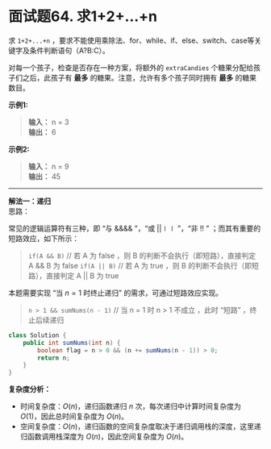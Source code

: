 # 面试题64. 求1+2+…+n

求 `1+2+...+n` ，要求不能使用乘除法、for、while、if、else、switch、case等关键字及条件判断语句（A?B:C）。

对每一个孩子，检查是否存在一种方案，将额外的 `extraCandies` 个糖果分配给孩子们之后，此孩子有 **最多** 的糖果。注意，允许有多个孩子同时拥有 **最多** 的糖果数目。

**示例1:**  
>**输入：** n = 3  
>**输出：** 6  

**示例2:**  
>**输入：** n = 9  
>**输出：** 45  

---
**解法一：递归**  
思路：  

常见的逻辑运算符有三种，即 “与 \&\&&& ”，“或 ||∣∣ ”，“非 !! ” ；而其有重要的短路效应，如下所示：

>`if(A && B)`  // 若 A 为 false ，则 B 的判断不会执行（即短路），直接判定 A && B 为 false
>`if(A || B)` // 若 A 为 true ，则 B 的判断不会执行（即短路），直接判定 A || B 为 true  

本题需要实现 “当 $n = 1$ 时终止递归” 的需求，可通过短路效应实现。
>`n > 1 && sumNums(n - 1)` // 当 n = 1 时 n > 1 不成立 ，此时 “短路” ，终止后续递归

```Java
class Solution {
    public int sumNums(int n) {
        boolean flag = n > 0 && (n += sumNums(n - 1)) > 0;
        return n;
    }
}
```

**复杂度分析：**  

* 时间复杂度：$O(n)$，递归函数递归 $n$ 次，每次递归中计算时间复杂度为 $O(1)$，因此总时间复杂度为 $O(n)$。
* 空间复杂度：$O(n)$，递归函数的空间复杂度取决于递归调用栈的深度，这里递归函数调用栈深度为 $O(n)$，因此空间复杂度为 $O(n)$。
